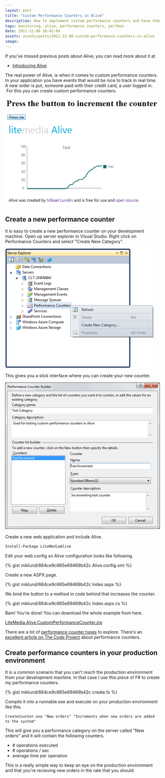 ```yaml
---
layout: post
title: "Custom Performance Counters in Alive"
description: How to implement custom performance counters and have them monitored in Alive dashboard.
tags: monitoring, alive, performance counters, perfmon
date: 2011-12-08 16:41:04
assets: assets/posts/2011-12-08-custom-performance-counters-in-alive
image: 
---
```


If you've missed previous posts about Alive, you can read more about it at

* [Introducing Alive](/2011/11/28/introducing-alive.html)

The real power of Alive, is when it comes to custom performance counters. In your application you have events that would be nice to track in real time. A new order is put, someone paid with their credit card, a user logged in.  For this you can create custom performance counters.

![Test application for creating custom performance counters](/assets/posts/2011-12-08-custom-performance-counters-in-alive/custom_counter_test_application.png)

## Create a new performance counter

It is easy to create a new performance counter on your development machine. Open up server explorer in Visual Studio. Right click on Performance Counters and select "Create New Category".

![Create a new performance counter category in Server Explorer](/assets/posts/2011-12-08-custom-performance-counters-in-alive/server_explorer.png)

This gives you a slick interface where you can create your new counter.

![Create a new performance counter category interface](/assets/posts/2011-12-08-custom-performance-counters-in-alive/create_new_countery_category.png)

Create a new web application and include Alive.

```fsharp
Install-Package LiteMediaAlive
```

Edit your web.config so Alive configuration looks like following.

{% gist miklund/664ce9c665e69469b42c Alive.config.xml %}

Create a new ASPX page.

{% gist miklund/664ce9c665e69469b42c Index.aspx %}

We bind the button to a method in code behind that increases the counter.

{% gist miklund/664ce9c665e69469b42c Index.aspx.cs %}

Bam! You're done! You can download the whole example from here.

[LiteMedia.Alive.CustomPerformanceCounter.zip](/assets/posts/2011-12-08-custom-performance-counters-in-alive/LiteMedia.Alive.CustomPerformanceCounter.zip)

There are a lot of [performance counter types](http://msdn.microsoft.com/en-us/library/system.diagnostics.performancecountertype.aspx) to explore. There's an [excellent article on The Code Project](http://www.codeproject.com/KB/dotnet/perfcounter.aspx) about performance counters.

## Create performance counters in your production environment

It is a common scenario that you can't reach the production environment from your development machine. In that case I use this piece of F# to create my performance counters.

{% gist miklund/664ce9c665e69469b42c create.fs %}

Compile it into a runnable exe and execute on your production environment like this.

```
CreateCounter.exe "New orders" "Increments when new orders are added to the system"
```

This will give you a performance category on the server called "New orders" and it will contain the following counters.

* \# operations executed
* \# operations / sec
* average time per operation

This is a really simple way to keep an eye on the production environment and that you're recieving new orders in the rate that you should.
